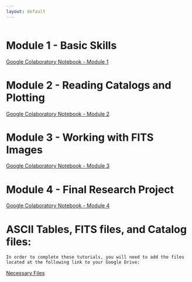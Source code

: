 ```yaml
---
layout: default
---
```

```Click on the links below to access the different Google Colab learning modules!
```
# Module 1 - Basic Skills


[Google Colaboratory Notebook - Module 1](https://colab.research.google.com/drive/1CHnAIU5Kro-agWjUo8A_yUb6XkvvT1IC?usp=sharing)

# Module 2 - Reading Catalogs and Plotting


[Google Colaboratory Notebook - Module 2](https://colab.research.google.com/drive/15DoZnxhL4ZNfAD5v5oMABMCWKb6N1f_V?usp=sharing)

# Module 3 - Working with FITS Images


[Google Colaboratory Notebook - Module 3](https://colab.research.google.com/drive/1UXRc1fJOQCWUHw3mywBN1w3lmP6phG_a?usp=sharing)

# Module 4 - Final Research Project


[Google Colaboratory Notebook - Module 4](https://colab.research.google.com/drive/11S4bwdynQqx1EB-AX8L87Ndh4n-jBGWb?usp=sharing)

# ASCII Tables, FITS files, and Catalog files:
```In order to complete these tutorials, you will need to add the files located at the following link to your Google Drive:```

[Necessary Files](https://colab.research.google.com/drive/11S4bwdynQqx1EB-AX8L87Ndh4n-jBGWb?usp=sharing)
